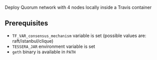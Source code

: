Deploy Quorum network with 4 nodes locally inside a Travis container

## Prerequisites

* `TF_VAR_consensus_mechanism` variable is set (possible values are: raft/istanbul/clique)
* `TESSERA_JAR` environment variable is set
* `geth` binary is available in `PATH`